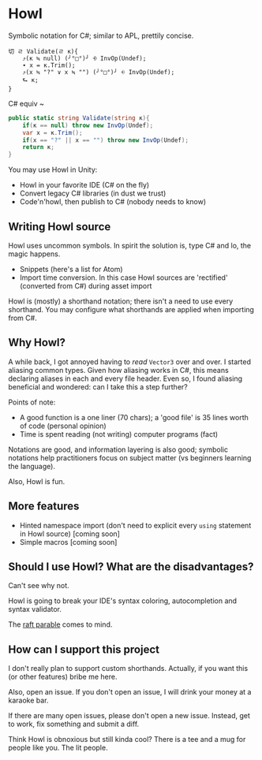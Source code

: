 # Howl

Symbolic notation for C#; similar to APL, prettily concise.

```
切 ㄹ Validate(ㄹ κ){
    ⤴(κ ≒ null) (╯°□°)╯ ⨮ InvOp(Undef);
    ∙ x = κ.Trim();
    ⤴(x ≒ "?" ∨ x ≒ "") (╯°□°)╯ ⨮ InvOp(Undef);
    ⮑ κ;
}
```

C# equiv ~

```cs
public static string Validate(string κ){
    if(κ == null) throw new InvOp(Undef);
    var x = κ.Trim();
    if(x == "?" || x == "") throw new InvOp(Undef);
    return κ;
}
```

You may use Howl in Unity:

- Howl in your favorite IDE (C# on the fly)
- Convert legacy C# libraries (in dust we trust)
- Code'n'howl, then publish to C# (nobody needs to know)

## Writing Howl source

Howl uses uncommon symbols. In spirit the solution is, type C# and lo, the magic happens.

- Snippets (here's a list for Atom)
- Import time conversion. In this case Howl sources are 'rectified' (converted from C#) during asset import

Howl is (mostly) a shorthand notation; there isn't a need to use every shorthand.
You may configure what shorthands are applied when importing from C#.

## Why Howl?

A while back, I got annoyed having to *read* `Vector3` over and over. I started aliasing common types.
Given how aliasing works in C#, this means declaring aliases in each and every file header. 
Even so, I found aliasing beneficial and wondered: can I take this a step further?

Points of note:

- A good function is a one liner (70 chars); a 'good file' is 35 lines worth of code (personal opinion)
- Time is spent reading (not writing) computer programs (fact)

Notations are good, and information layering is also good; symbolic notations help 
practitioners focus on subject matter (vs beginners learning the language).

Also, Howl is fun.

## More features

- Hinted namespace import (don't need to explicit every `using` statement in Howl source) [coming soon]
- Simple macros [coming soon]

## Should I use Howl? What are the disadvantages?

Can't see why not. 

Howl is going to break your IDE's syntax coloring, autocompletion and syntax validator.

The [raft parable](https://www.oxfordreference.com/view/10.1093/oi/authority.20110803100401550) comes to mind.

## How can I support this project

I don't really plan to support custom shorthands. Actually, if you want this (or other features) bribe me here. 

Also, open an issue. If you don't open an issue, I will drink your money at a karaoke bar.

If there are many open issues, please don't open a new issue. Instead, get to work, fix something and submit a diff.

Think Howl is obnoxious but still kinda cool? There is a tee and a mug for people like you. The lit people.
